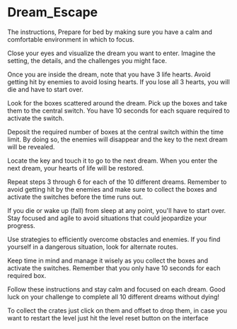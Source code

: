 # Dream_Escape

The instructions,
Prepare for bed by making sure you have a calm and comfortable environment in which to focus.

Close your eyes and visualize the dream you want to enter. Imagine the setting, the details, and the challenges you might face.

Once you are inside the dream, note that you have 3 life hearts. Avoid getting hit by enemies to avoid losing hearts. If you lose all 3 hearts, you will die and have to start over.

Look for the boxes scattered around the dream. Pick up the boxes and take them to the central switch. You have 10 seconds for each square required to activate the switch.

Deposit the required number of boxes at the central switch within the time limit. By doing so, the enemies will disappear and the key to the next dream will be revealed.

Locate the key and touch it to go to the next dream. When you enter the next dream, your hearts of life will be restored.

Repeat steps 3 through 6 for each of the 10 different dreams. Remember to avoid getting hit by the enemies and make sure to collect the boxes and activate the switches before the time runs out.

If you die or wake up (fall) from sleep at any point, you'll have to start over. Stay focused and agile to avoid situations that could jeopardize your progress.

Use strategies to efficiently overcome obstacles and enemies. If you find yourself in a dangerous situation, look for alternate routes.

Keep time in mind and manage it wisely as you collect the boxes and activate the switches. Remember that you only have 10 seconds for each required box.

Follow these instructions and stay calm and focused on each dream. Good luck on your challenge to complete all 10 different dreams without dying!

To collect the crates just click on them and offset to drop them, in case you want to restart the level just hit the level reset button on the interface
 
